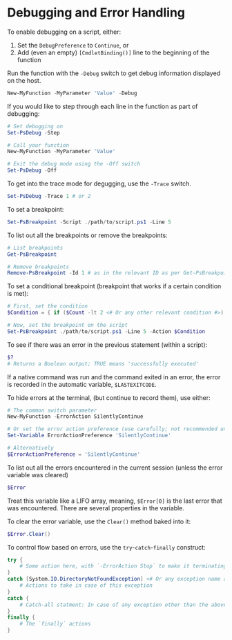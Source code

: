 # Debugging and Error Handling

To enable debugging on a script, either:

1. Set the `DebugPreference` to `Continue`, or
2. Add (even an empty) `[CmdletBinding()]` line to the beginning of the function

Run the function with the `-Debug` switch to get debug information displayed on the host.

```powershell
New-MyFunction -MyParameter 'Value' -Debug
```

If you would like to step through each line in the function as part of debugging:

```powershell
# Set debugging on
Set-PsDebug -Step

# Call your function
New-MyFunction -MyParameter 'Value'

# Exit the debug mode using the -Off switch
Set-PsDebug -Off
```

To get into the trace mode for degugging, use the `-Trace` switch.

```powershell
Set-PsDebug -Trace 1 # or 2
```

To set a breakpoint:

```powershell
Set-PsBreakpoint -Script ./path/to/script.ps1 -Line 5
```

To list out all the breakpoints or remove the breakpoints:

```powershell
# List breakpoints
Get-PsBreakpoint

# Remove breakpoints
Remove-PsBreakpoint -Id 1 # as in the relevant ID as per Get-PsBreakpoint
```

To set a conditional breakpoint (breakpoint that works if a certain condition is met):

```powershell
# First, set the condition
$Condition = { if ($Count -lt 2 <# Or any other relevant condition #>) { break } }

# Now, set the breakpoint on the script
Set-PsBreakpoint ./path/to/script.ps1 -Line 5 -Action $Condition
```

To see if there was an error in the previous statement (within a script):

```powershell
$?
# Returns a Boolean output; TRUE means 'successfully executed'
```

If a native command was run and the command exited in an error, the error is recorded in the automatic variable, `$LASTEXITCODE`.

To hide errors at the terminal, (but continue to record them), use either:

```powershell
# The common switch parameter
New-MyFunction -ErrorAction SilentlyContinue

# Or set the error action preference (use carefully; not recommended unless you know what you're doing)
Set-Variable ErrorActionPreference 'SilentlyContinue'

# Alternatively
$ErrorActionPreference = 'SilentlyContinue'
```

To list out all the errors encountered in the current session (unless the error variable was cleared)

```powershell
$Error
```

Treat this variable like a LIFO array, meaning, `$Error[0]` is the last error that was encountered. There are several properties in the variable.

To clear the error variable, use the `Clear()` method baked into it:

```powershell
$Error.Clear()
```

To control flow based on errors, use the `try`-`catch`-`finally` construct:

```powershell
try {
    # Some action here, with `-ErrorAction Stop` to make it terminating
}
catch [System.IO.DirectoryNotFoundException] <# Or any exception name as shown by the `Exception:` line of the error #> {
    # Actions to take in case of this exception
}
catch {
    # Catch-all statment: In case of any exception other than the above
}
finally {
    # The `finally` actions
}
```